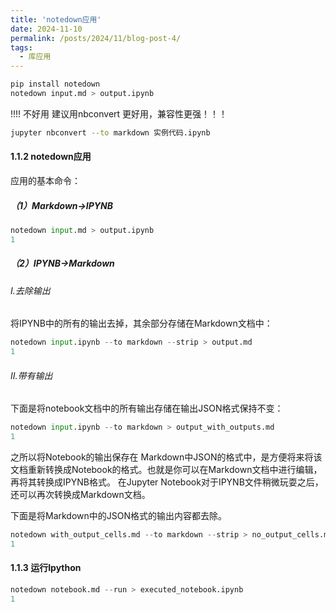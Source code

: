 ```yaml
---
title: 'notedown应用'
date: 2024-11-10
permalink: /posts/2024/11/blog-post-4/
tags:
  - 库应用
---
```

```bash
pip install notedown
notedown input.md > output.ipynb
```

!!!! 不好用 建议用nbconvert 更好用，兼容性更强！！！

```bash
jupyter nbconvert --to markdown 实例代码.ipynb
```

#### 1.1.2 notedown应用

应用的基本命令：

##### （1）Markdown→IPYNB

```python
notedown input.md > output.ipynb
1
```

##### （2）IPYNB→Markdown

###### Ⅰ.去除输出

将IPYNB中的所有的输出去掉，其余部分存储在Markdown文档中：

```python
notedown input.ipynb --to markdown --strip > output.md
1
```

###### Ⅱ.带有输出

下面是将notebook文档中的所有输出存储在输出JSON格式保持不变：

```python
notedown input.ipynb --to markdown > output_with_outputs.md
1
```

之所以将Notebook的输出保存在 Markdown中JSON的格式中，是方便将来将该文档重新转换成Notebook的格式。也就是你可以在Markdown文档中进行编辑，再将其转换成IPYNB格式。 在Jupyter Notebook对于IPYNB文件稍微玩耍之后，还可以再次转换成Markdown文档。

下面是将Markdown中的JSON格式的输出内容都去除。

```python
notedown with_output_cells.md --to markdown --strip > no_output_cells.md
1
```

#### 1.1.3 运行Ipython

```python
notedown notebook.md --run > executed_notebook.ipynb
1
```